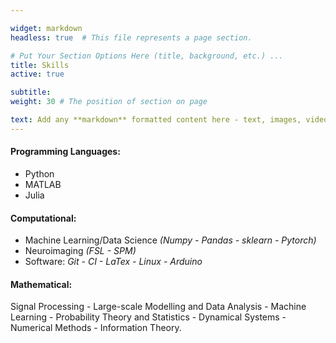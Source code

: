 ```yaml
---

widget: markdown
headless: true  # This file represents a page section.

# Put Your Section Options Here (title, background, etc.) ...
title: Skills
active: true

subtitle:
weight: 30 # The position of section on page

text: Add any **markdown** formatted content here - text, images, videos, galleries - and even HTML code!
---
```



 #### Programming Languages:
- Python
- MATLAB 
- Julia


 #### Computational:
- Machine Learning/Data Science <em> (Numpy - Pandas - sklearn - Pytorch) </em>
- Neuroimaging <em> (FSL - SPM) </em>
- Software: <em>  Git -  CI - LaTex - Linux - Arduino </em>



 #### Mathematical:
Signal Processing - Large-scale Modelling and Data Analysis -  Machine Learning - Probability Theory and Statistics - Dynamical Systems - Numerical Methods - Information Theory.

